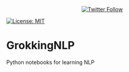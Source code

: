 <p align="center">
  <a href="https://twitter.com/anshul81">
      <img src="https://img.shields.io/twitter/follow/anshul81?style=social" alt="Twitter Follow" />
        </a>
        </p>

[![License: MIT](https://img.shields.io/badge/License-MIT-yellow.svg)](https://opensource.org/licenses/MIT)

# GrokkingNLP
Python notebooks for learning NLP

